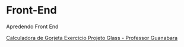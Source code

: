 # Front-End
Apredendo Front End
<a href="https://vitor912.github.io/Front-End/">

 
  
  <a href="https://vitor912.github.io/Front-End/Calculadora-de-Gorjetas/Index.html">
  Calculadora de Gorjeta
  
  
  <a href="https://vitor912.github.io/Front-End/Aula_Projeto_Glass_Prof.Guanabara/">
  Exercício Projeto Glass - Professor Guanabara
